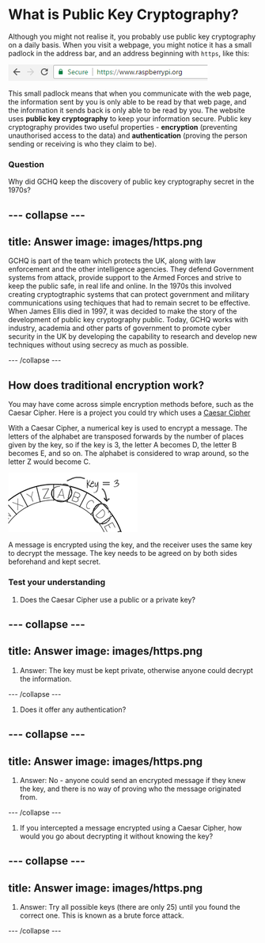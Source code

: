 # What is Public Key Cryptography?

Although you might not realise it, you probably use public key cryptography on a daily basis. When you visit a webpage, you might notice it has a small padlock in the address bar, and an address beginning with `https`, like this:

  ![HTTPS webpage](images/https.png)

This small padlock means that when you communicate with the web page, the information sent by you is only able to be read by that web page, and the information it sends back is only able to be read by you. The website uses **public key cryptography** to keep your information secure. Public key cryptography provides two useful properties - __encryption__ (preventing unauthorised access to the data) and __authentication__ (proving the person sending or receiving is who they claim to be).

### Question
Why did GCHQ keep the discovery of public key cryptography secret in the 1970s?

--- collapse ---
---
title: Answer
image: images/https.png
---

GCHQ is part of the team which protects the UK, along with law enforcement and the other intelligence agencies. They defend Government systems from attack, provide support to the Armed Forces and strive to keep the public safe, in real life and online. In the 1970s this involved creating cryptogtraphic systems that can protect government and military communications using techiques that had to remain secret to be effective. When James Ellis died in 1997, it was decided to make the story of the development of public key cryptography public. Today, GCHQ works with industry, academia and other parts of government to promote cyber security in the UK by developing the capability to research and develop new techniques without using secrecy as much as possible.

--- /collapse ---

## How does traditional encryption work?

You may have come across simple encryption methods before, such as the Caesar Cipher. Here is a project you could try which uses a [Caesar Cipher](https://codeclubprojects.org/en-GB/python/secret-messages/)

With a Caesar Cipher, a numerical key is used to encrypt a message. The letters of the alphabet are transposed forwards by the number of places given by the key, so if the key is 3, the letter A becomes D, the letter B becomes E, and so on. The alphabet is considered to wrap around, so the letter Z would become C.

  ![Caesar cipher example](images/messages-wheel-eg.png)

A message is encrypted using the key, and the receiver uses the same key to decrypt the message. The key needs to be agreed on by both sides beforehand and kept secret.

### Test your understanding

1. Does the Caesar Cipher use a public or a private key?

--- collapse ---
---
title: Answer
image: images/https.png
---

1. Answer: The key must be kept private, otherwise anyone could decrypt the information.

--- /collapse ---

1. Does it offer any authentication?

--- collapse ---
---
title: Answer
image: images/https.png
---

1. Answer: No - anyone could send an encrypted message if they knew the key, and there is no way of proving who the message originated from.

--- /collapse ---

1. If you intercepted a message encrypted using a Caesar Cipher, how would you go about decrypting it without knowing the key?

--- collapse ---
---
title: Answer
image: images/https.png
---

1. Answer: Try all possible keys (there are only 25) until you found the correct one. This is known as a brute force attack.

--- /collapse ---
